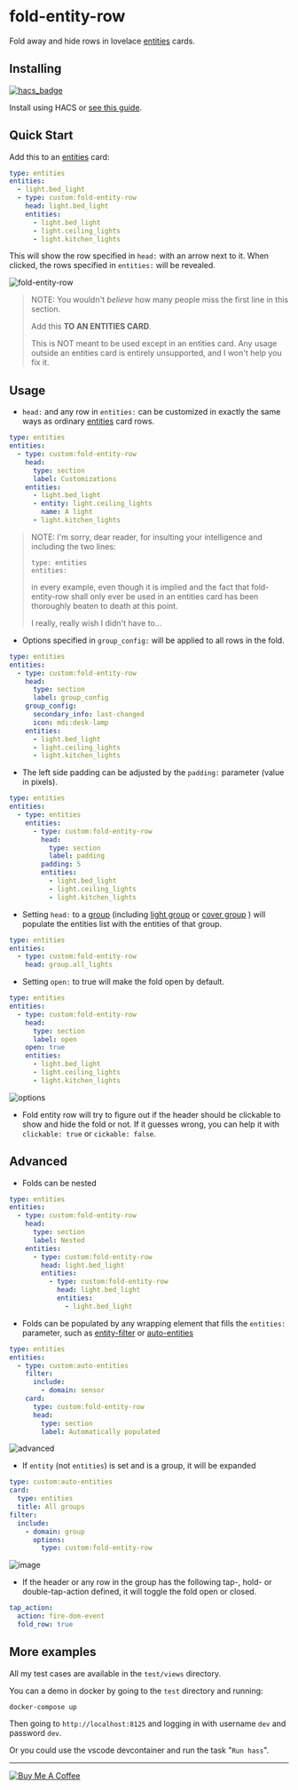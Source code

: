 # fold-entity-row

Fold away and hide rows in lovelace [entities](https://www.home-assistant.io/lovelace/entities/) cards.

## Installing

[![hacs_badge](https://img.shields.io/badge/HACS-Default-orange.svg)](https://github.com/custom-components/hacs)

Install using HACS or [see this guide](https://github.com/thomasloven/hass-config/wiki/Lovelace-Plugins).

## Quick Start

Add this to an [entities](https://www.home-assistant.io/lovelace/entities/) card:

```yaml
type: entities
entities:
  - light.bed_light
  - type: custom:fold-entity-row
    head: light.bed_light
    entities:
      - light.bed_light
      - light.ceiling_lights
      - light.kitchen_lights
```

This will show the row specified in `head:` with an arrow next to it. When clicked, the rows specified in `entities:` will be revealed.

![fold-entity-row](https://user-images.githubusercontent.com/1299821/59793417-ceb2ed00-92d6-11e9-9a7a-ad0a1a85b5e6.png)

> NOTE: You wouldn't _believe_ how many people miss the first line in this section.
>
> Add this **TO AN ENTITIES CARD**.
>
> This is NOT meant to be used except in an entities card. Any usage outside an entities card is entirely unsupported, and I won't help you fix it.

## Usage

- `head:` and any row in `entities:` can be customized in exactly the same ways as ordinary [entities](https://www.home-assistant.io/lovelace/entities/) card rows.

```yaml
type: entities
entities:
  - type: custom:fold-entity-row
    head:
      type: section
      label: Customizations
    entities:
      - light.bed_light
      - entity: light.ceiling_lights
        name: A light
      - light.kitchen_lights
```

> NOTE: I'm sorry, dear reader, for insulting your intelligence and including the two lines:
>
> ```
> type: entities
> entities:
> ```
>
> in every example, even though it is implied and the fact that fold-entity-row shall only ever be used in an entities card has been thoroughly beaten to death at this point.
>
> I really, really wish I didn't have to...

- Options specified in `group_config:` will be applied to all rows in the fold.

```yaml
type: entities
entities:
  - type: custom:fold-entity-row
    head:
      type: section
      label: group_config
    group_config:
      secondary_info: last-changed
      icon: mdi:desk-lamp
    entities:
      - light.bed_light
      - light.ceiling_lights
      - light.kitchen_lights
```

- The left side padding can be adjusted by the `padding:` parameter (value in pixels).

```yaml
type: entities
entities:
  - type: entities
    entities:
      - type: custom:fold-entity-row
        head:
          type: section
          label: padding
        padding: 5
        entities:
          - light.bed_light
          - light.ceiling_lights
          - light.kitchen_lights
```

- Setting `head:` to a [group](https://www.home-assistant.io/integrations/group/) (including [light group](https://www.home-assistant.io/integrations/light.group/) or [cover group](https://www.home-assistant.io/integrations/cover.group/) ) will populate the entities list with the entities of that group.

```yaml
type: entities
entities:
  - type: custom:fold-entity-row
    head: group.all_lights
```

- Setting `open:` to true will make the fold open by default.

```yaml
type: entities
entities:
  - type: custom:fold-entity-row
    head:
      type: section
      label: open
    open: true
    entities:
      - light.bed_light
      - light.ceiling_lights
      - light.kitchen_lights
```

![options](https://user-images.githubusercontent.com/1299821/59793730-8ba54980-92d7-11e9-894b-50d8a437638a.png)

- Fold entity row will try to figure out if the header should be clickable to show and hide the fold or not. If it guesses wrong, you can help it with `clickable: true` or `cickable: false`.

## Advanced

- Folds can be nested

```yaml
type: entities
entities:
  - type: custom:fold-entity-row
    head:
      type: section
      label: Nested
    entities:
      - type: custom:fold-entity-row
        head: light.bed_light
        entities:
          - type: custom:fold-entity-row
            head: light.bed_light
            entities:
              - light.bed_light
```

- Folds can be populated by any wrapping element that fills the `entities:` parameter, such as [entity-filter](https://www.home-assistant.io/lovelace/entity-filter/) or [auto-entities](https://github.com/thomasloven/lovelace-auto-entities)

```yaml
type: entities
entities:
  - type: custom:auto-entities
    filter:
      include:
        - domain: sensor
    card:
      type: custom:fold-entity-row
      head:
        type: section
        label: Automatically populated
```

![advanced](https://user-images.githubusercontent.com/1299821/59793890-ed65b380-92d7-11e9-9ed6-8dc1c15d749b.png)

- If `entity` (not `entities`) is set and is a group, it will be expanded

```yaml
type: custom:auto-entities
card:
  type: entities
  title: All groups
filter:
  include:
    - domain: group
      options:
        type: custom:fold-entity-row
```

![image](https://user-images.githubusercontent.com/1299821/62471886-e4ed0d80-b79d-11e9-97b4-7edb721338cc.png)

- If the header or any row in the group has the following tap-, hold- or double-tap-action defined, it will toggle the fold open or closed.

```yaml
tap_action:
  action: fire-dom-event
  fold_row: true
```

## More examples

All my test cases are available in the `test/views` directory.

You can a demo in docker by going to the `test` directory and running:

```
docker-compose up
```

Then going to `http://localhost:8125` and logging in with username `dev` and password `dev`.

Or you could use the vscode devcontainer and run the task "`Run hass`".

---

<a href="https://www.buymeacoffee.com/uqD6KHCdJ" target="_blank"><img src="https://www.buymeacoffee.com/assets/img/custom_images/white_img.png" alt="Buy Me A Coffee" style="height: auto !important;width: auto !important;" ></a>

